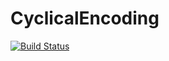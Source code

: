 # CyclicalEncoding

[![Build Status](https://github.com/josehenriqueroveda/CyclicalEncoding.jl/actions/workflows/CI.yml/badge.svg?branch=main)](https://github.com/josehenriqueroveda/CyclicalEncoding.jl/actions/workflows/CI.yml?query=branch%3Amain)

